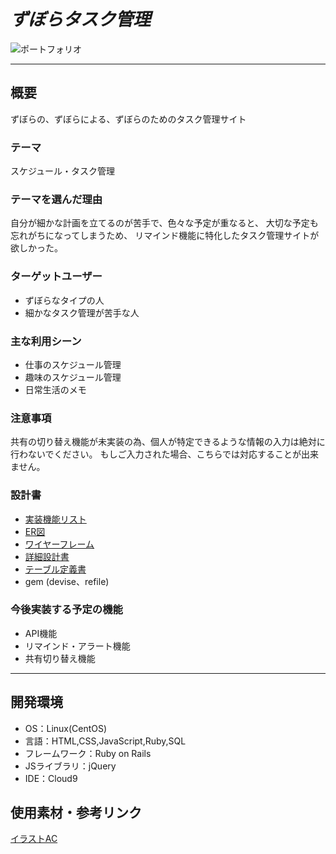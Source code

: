 # ***ずぼらタスク管理***

![ポートフォリオ](https://user-images.githubusercontent.com/100452164/175035845-307a6fee-5bcd-4be4-80f0-0d731394ef17.png)

------------------------------------------------------------

## **概要**
ずぼらの、ずぼらによる、ずぼらのためのタスク管理サイト

### **テーマ**
スケジュール・タスク管理

### **テーマを選んだ理由**
自分が細かな計画を立てるのが苦手で、色々な予定が重なると、
大切な予定も忘れがちになってしまうため、
リマインド機能に特化したタスク管理サイトが欲しかった。

### **ターゲットユーザー**
* ずぼらなタイプの人
* 細かなタスク管理が苦手な人

### **主な利用シーン**
* 仕事のスケジュール管理
* 趣味のスケジュール管理
* 日常生活のメモ

### **注意事項**
共有の切り替え機能が未実装の為、個人が特定できるような情報の入力は絶対に行わないでください。
もしご入力された場合、こちらでは対応することが出来ません。

### **設計書**
* [実装機能リスト](https://docs.google.com/spreadsheets/d/1COu7B__gqTlziyWvZ5PIMhHW3oLQMzJ7TzuK8XYKgiw/edit#gid=375590402)
* [ER図](https://app.diagrams.net/#G1QSa8eeosMR42WVrQ50sEOVjjREl0cbYe)
* [ワイヤーフレーム](https://app.diagrams.net/#G1QSa8eeosMR42WVrQ50sEOVjjREl0cbYe)
* [詳細設計書](https://docs.google.com/spreadsheets/d/1qyxnpV2bnvpQxURDossZVbavcrwUyBFl/edit#gid=549108681)
* [テーブル定義書](https://docs.google.com/spreadsheets/d/1V7DRTgQd1V78YzblcbnrBgrCavS8V3VEee8zMvqFvoE/edit#gid=1243549839)
* gem (devise、refile)

### **今後実装する予定の機能**
* API機能
* リマインド・アラート機能
* 共有切り替え機能

------------------------------------------------------------

## **開発環境**
- OS：Linux(CentOS)
- 言語：HTML,CSS,JavaScript,Ruby,SQL
- フレームワーク：Ruby on Rails
- JSライブラリ：jQuery
- IDE：Cloud9

## **使用素材・参考リンク**

[イラストAC](https://www.ac-illust.com/)
